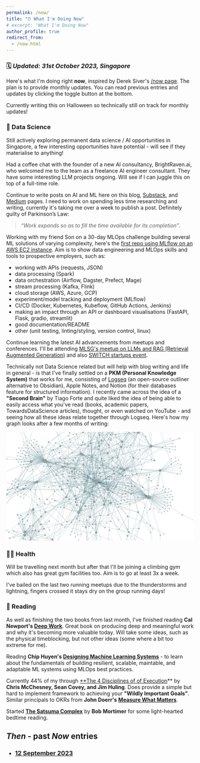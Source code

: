 ```yaml
---
permalink: /now/
title: "⏰ What I'm Doing Now"
# excerpt: "What I'm Doing Now"
author_profile: true
redirect_from: 
  - /now.html
---
```


### 🗓️ *Updated: 31st October 2023, Singapore*

Here's what I'm doing right **now**, inspired by Derek Siver's [/now page](https://nownownow.com/about). The plan is to provide monthly updates. You can read previous entries and updates by clicking the toggle button at the bottom.

Currently writing this on Halloween so technically still on track for monthly updates!

### 🧠 Data Science

Still actively exploring permanent data science / AI opportunities in Singapore, a few interesting opportunities have potential - will see if they materialise to anything!

Had a coffee chat with the founder of a new AI consultancy, BrightRaven.ai, who welcomed me to the team as a freelance AI engineer consultant. They have some interesting LLM projects ongoing. Will see if I can juggle this on top of a full-time role.

Continue to write posts on AI and ML here on this blog, [Substack](https://vincelam.substack.com/), and [Medium](https://medium.com/@vince-lam) pages. I need to work on spending less time researching and writing, currently it's taking me over a week to publish a post. Definitely guilty of Parkinson’s Law:

>*“Work expands so as to fill the time available for its completion”*.

Working with my friend Son on a 30-day MLOps challenge building several ML solutions of varying complexity, here's the [first repo using MLflow on an AWS EC2 instance](https://github.com/vince-lam/aws-mlflow-mlops). Aim is to show data engineering and MLOps skills and tools to prospective employers, such as:

* working with APIs (requests, JSON)
* data processing (Spark)
* data orchestration (Airflow, Dagster, Prefect, Mage)
* stream processing (Kafka, Flink)
* cloud storage (AWS, Azure, GCP)
* experiment/model tracking and deployment (MLflow)
* CI/CD (Docker, Kubernetes, Kubeflow, GitHub Actions, Jenkins)
* making an impact through an API or dashboard visualisations (FastAPI, Flask, gradio, streamlit)
* good documentation/README
* other (unit testing, linting/styling, version control, linux)

Continue learning the latest AI advancements from meetups and conferences. I'll be attending [MLSG's meetup on LLMs and RAG (Retrieval Augmented Generation)](https://www.meetup.com/machine-learning-singapore/events/296955937) and also [SWITCH startups event](https://2023.switchsg.org/).

Technically not Data Science related but will help with blog writing and life in general - is that I've finally settled on a **PKM (Personal Knowledge System)** that works for me, consisting of [Logseq](https://logseq.com/) (an open-source outliner alternative to Obsidian), Apple Notes, and Notion (for their databases feature for structured information). I recently came across the idea of a **"Second Brain"** by Tiago Forte and quite liked the idea of being able to easily access what you've read (books, academic papers, TowardsDataScience articles), thought, or even watched on YouTube - and seeing how all these ideas relate together through Logseq. Here's how my graph looks after a few months of writing:

![Logseq graph connection](/images/blog/2023-10-logseq-graph.png)

### 🏃‍♂️ Health

Will be travelling next month but after that I'll be joining a climbing gym which also has great gym facilities too. Aim is to go at least 3x a week.

I've bailed on the last two running meetups due to the thunderstorms and lightning, fingers crossed it stays dry on the group running days!

### 📖 Reading

As well as finishing the two books from last month, I've finished reading **Cal Newport's [Deep Work](https://www.goodreads.com/book/show/25744928-deep-work)**. Great book on producing deep and meaningful work and why it's becoming more valuable today. Will take some ideas, such as the physical timeblocking, but not other ideas (some where a bit too extreme for me).

Reading **Chip Huyen's [Designing Machine Learning Systems](https://www.goodreads.com/en/book/show/60715378)** - to learn about the fundamentals of building resilient, scalable, maintable, and adaptable ML systems using MLOps best practices.

Currently 44% of my through [**The 4 Disciplines of of Execution](https://www.goodreads.com/book/show/13260184-the-4-disciplines-of-execution)** by **Chris McChesney, Sean Covey, and Jim Huling**. Does provide a simple but hard to implement framework to achieving your **"Wildly Important Goals"**. Similar principals to OKRs from **John Doerr's** **[Measure What Matters](https://www.goodreads.com/en/book/show/39286958)**.

Started **[The Satsuma Complex](https://www.goodreads.com/en/book/show/61401116)** by **Bob Mortimer** for some light-hearted bedtime reading.

## *Then* - past *Now* entries

* ### [12 September 2023](/then/now-2023-09)
